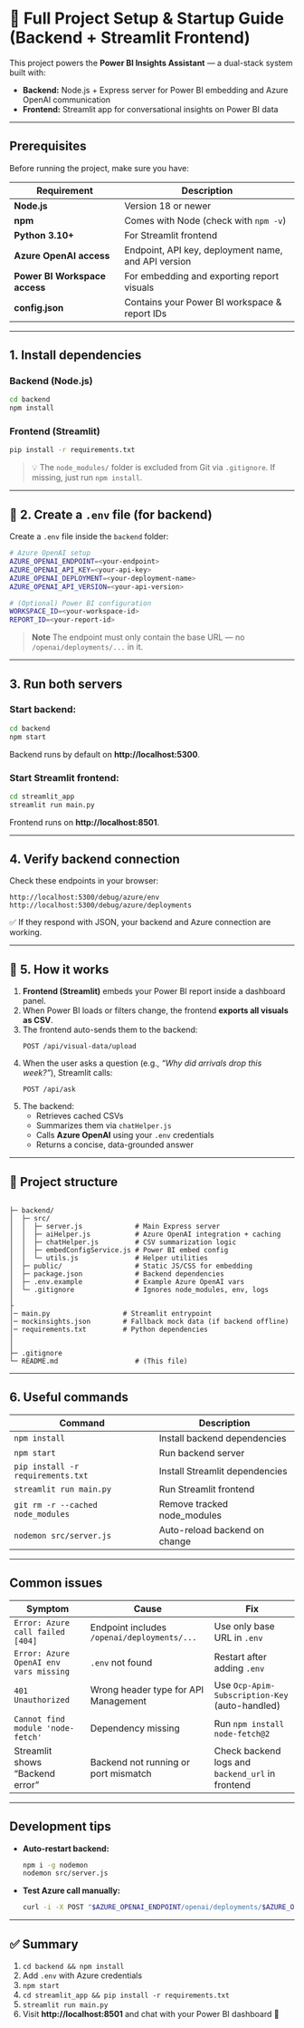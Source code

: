 # 🚀 Full Project Setup & Startup Guide (Backend + Streamlit Frontend)

This project powers the **Power BI Insights Assistant** — a dual-stack system built with:
- **Backend:** Node.js + Express server for Power BI embedding and Azure OpenAI communication  
- **Frontend:** Streamlit app for conversational insights on Power BI data  

---

## Prerequisites

Before running the project, make sure you have:

| Requirement | Description |
|--------------|-------------|
| **Node.js** | Version 18 or newer |
| **npm** | Comes with Node (check with `npm -v`) |
| **Python 3.10+** | For Streamlit frontend |
| **Azure OpenAI access** | Endpoint, API key, deployment name, and API version |
| **Power BI Workspace access** | For embedding and exporting report visuals |
| **config.json** | Contains your Power BI workspace & report IDs |

---

## 1. Install dependencies

### Backend (Node.js)
```bash
cd backend
npm install
```

### Frontend (Streamlit)
```bash
pip install -r requirements.txt
```

> 💡 The `node_modules/` folder is excluded from Git via `.gitignore`. If missing, just run `npm install`.

---

## 🔑 2. Create a `.env` file (for backend)

Create a `.env` file inside the `backend` folder:

```bash
# Azure OpenAI setup
AZURE_OPENAI_ENDPOINT=<your-endpoint>
AZURE_OPENAI_API_KEY=<your-api-key>
AZURE_OPENAI_DEPLOYMENT=<your-deployment-name>
AZURE_OPENAI_API_VERSION=<your-api-version>

# (Optional) Power BI configuration
WORKSPACE_ID=<your-workspace-id>
REPORT_ID=<your-report-id>
```

> **Note** The endpoint must only contain the base URL — no `/openai/deployments/...` in it.

---

## 3. Run both servers

### Start backend:
```bash
cd backend
npm start
```
Backend runs by default on **http://localhost:5300**.

### Start Streamlit frontend:
```bash
cd streamlit_app
streamlit run main.py
```
Frontend runs on **http://localhost:8501**.

---

## 4. Verify backend connection

Check these endpoints in your browser:

```
http://localhost:5300/debug/azure/env
http://localhost:5300/debug/azure/deployments
```
✅ If they respond with JSON, your backend and Azure connection are working.

---

## 💬 5. How it works

1. **Frontend (Streamlit)** embeds your Power BI report inside a dashboard panel.  
2. When Power BI loads or filters change, the frontend **exports all visuals as CSV**.  
3. The frontend auto-sends them to the backend:  
   ```
   POST /api/visual-data/upload
   ```
4. When the user asks a question (e.g., *“Why did arrivals drop this week?”*), Streamlit calls:  
   ```
   POST /api/ask
   ```
5. The backend:
   - Retrieves cached CSVs
   - Summarizes them via `chatHelper.js`
   - Calls **Azure OpenAI** using your `.env` credentials
   - Returns a concise, data-grounded answer

---

## 📂 Project structure

```

├─ backend/
│  ├─ src/
│  │  ├─ server.js             # Main Express server
│  │  ├─ aiHelper.js           # Azure OpenAI integration + caching
│  │  ├─ chatHelper.js         # CSV summarization logic
│  │  ├─ embedConfigService.js # Power BI embed config
│  │  └─ utils.js              # Helper utilities
│  ├─ public/                  # Static JS/CSS for embedding
│  ├─ package.json             # Backend dependencies
│  ├─ .env.example             # Example Azure OpenAI vars
│  └─ .gitignore               # Ignores node_modules, env, logs
│
├
│─ main.py                  # Streamlit entrypoint  
│─ mockinsights.json        # Fallback mock data (if backend offline)
│─ requirements.txt         # Python dependencies
│  
│
├─ .gitignore
└─ README.md                   # (This file)
```

---

## 6. Useful commands

| Command | Description |
|----------|-------------|
| `npm install` | Install backend dependencies |
| `npm start` | Run backend server |
| `pip install -r requirements.txt` | Install Streamlit dependencies |
| `streamlit run main.py` | Run Streamlit frontend |
| `git rm -r --cached node_modules` | Remove tracked node_modules |
| `nodemon src/server.js` | Auto-reload backend on change |

---

## Common issues

| Symptom | Cause | Fix |
|----------|--------|----|
| `Error: Azure call failed [404]` | Endpoint includes `/openai/deployments/...` | Use only base URL in `.env` |
| `Error: Azure OpenAI env vars missing` | `.env` not found | Restart after adding `.env` |
| `401 Unauthorized` | Wrong header type for API Management | Use `Ocp-Apim-Subscription-Key` (auto-handled) |
| `Cannot find module 'node-fetch'` | Dependency missing | Run `npm install node-fetch@2` |
| Streamlit shows “Backend error” | Backend not running or port mismatch | Check backend logs and `backend_url` in frontend |

---

## Development tips

- **Auto-restart backend:**  
  ```bash
  npm i -g nodemon
  nodemon src/server.js
  ```
- **Test Azure call manually:**  
  ```bash
  curl -i -X POST "$AZURE_OPENAI_ENDPOINT/openai/deployments/$AZURE_OPENAI_DEPLOYMENT/chat/completions?api-version=$AZURE_OPENAI_API_VERSION"     -H "Ocp-Apim-Subscription-Key: $AZURE_OPENAI_API_KEY"     -H "Content-Type: application/json"     -d '{ "messages": [{"role":"user","content":"ping"}] }'
  ```

---

## ✅ Summary

1. `cd backend && npm install`  
2. Add `.env` with Azure credentials  
3. `npm start`  
4. `cd streamlit_app && pip install -r requirements.txt`  
5. `streamlit run main.py`  
6. Visit **http://localhost:8501** and chat with your Power BI dashboard 🚀



